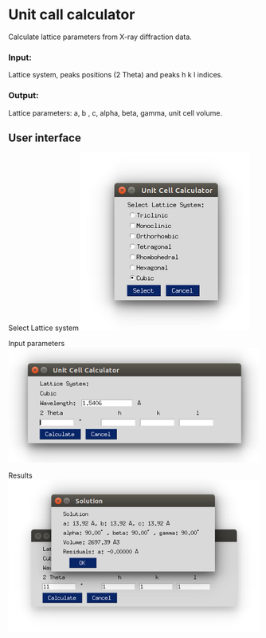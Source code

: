 # Unit call calculator

Calculate lattice parameters from X-ray diffraction data.

### Input: 
Lattice system, peaks positions (2 Theta) and peaks h k l indices.

### Output:
Lattice parameters: a, b , c, alpha, beta, gamma, unit cell volume.

## User interface

Select Lattice system
![](GUI_snapshots/Step1.png)

Input parameters
![](GUI_snapshots/Step2.png)

Results
![](GUI_snapshots/Solution.png)
